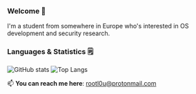 ### Welcome 👋

I'm a student from somewhere in Europe who's interested in OS development and security research.

### Languages & Statistics 🗒️

![GitHub stats](https://github-readme-stats.vercel.app/api?username=iion91&show_icons=true&theme=tokyonight)
![Top Langs](https://github-readme-stats.vercel.app/api/top-langs/?username=rootlou&theme=tokyonight)

📫 **You can reach me here**: rootl0u@protonmail.com
